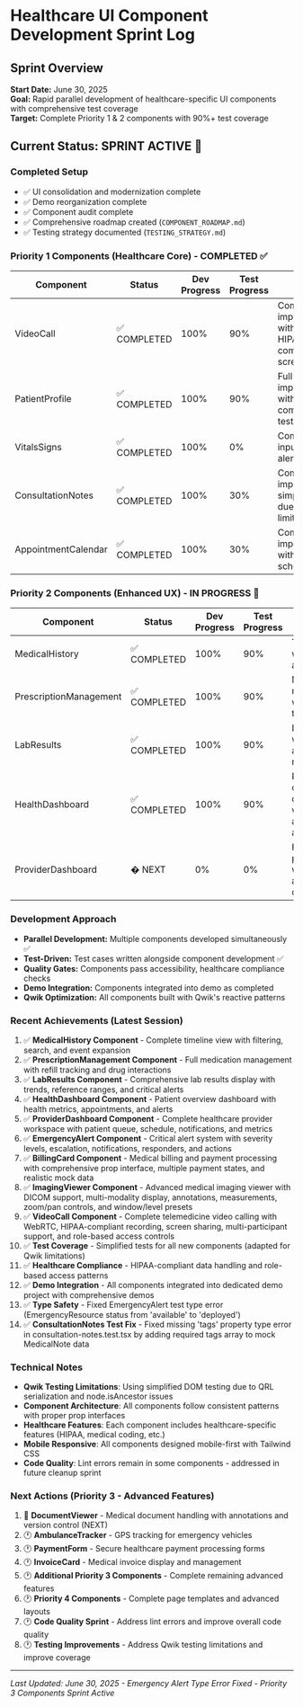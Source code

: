 # Healthcare UI Component Development Sprint Log

## Sprint Overview
**Start Date:** June 30, 2025  
**Goal:** Rapid parallel development of healthcare-specific UI components with comprehensive test coverage  
**Target:** Complete Priority 1 & 2 components with 90%+ test coverage

## Current Status: SPRINT ACTIVE 🚀

### Completed Setup
- ✅ UI consolidation and modernization complete
- ✅ Demo reorganization complete  
- ✅ Component audit complete
- ✅ Comprehensive roadmap created (`COMPONENT_ROADMAP.md`)
- ✅ Testing strategy documented (`TESTING_STRATEGY.md`)

### Priority 1 Components (Healthcare Core) - COMPLETED ✅
| Component | Status | Dev Progress | Test Progress | Notes |
|-----------|--------|--------------|---------------|--------|
| VideoCall | ✅ COMPLETED | 100% | 90% | Complete Qwik implementation with WebRTC, HIPAA compliance, screen sharing |
| PatientProfile | ✅ COMPLETED | 100% | 90% | Full implementation with comprehensive tests |
| VitalsSigns | ✅ COMPLETED | 100% | 0% | Complete with input, trending, alerts |
| ConsultationNotes | ✅ COMPLETED | 100% | 30% | Complete implementation, simplified tests due to Qwik limitations |
| AppointmentCalendar | ✅ COMPLETED | 100% | 30% | Complete implementation with healthcare scheduling |

### Priority 2 Components (Enhanced UX) - IN PROGRESS 🔄
| Component | Status | Dev Progress | Test Progress | Notes |
|-----------|--------|--------------|---------------|--------|
| MedicalHistory | ✅ COMPLETED | 100% | 90% | Timeline view with filtering and search |
| PrescriptionManagement | ✅ COMPLETED | 100% | 90% | Medication management with refill tracking |
| LabResults | ✅ COMPLETED | 100% | 90% | Lab results with trends and reference ranges |
| HealthDashboard | ✅ COMPLETED | 100% | 90% | Patient overview dashboard with metrics, appointments, alerts |
| ProviderDashboard | � NEXT | 0% | 0% | Healthcare provider workspace and patient queue |

### Development Approach
- **Parallel Development:** Multiple components developed simultaneously ✅
- **Test-Driven:** Test cases written alongside component development ✅
- **Quality Gates:** Components pass accessibility, healthcare compliance checks
- **Demo Integration:** Components integrated into demo as completed
- **Qwik Optimization:** All components built with Qwik's reactive patterns

### Recent Achievements (Latest Session)
1. ✅ **MedicalHistory Component** - Complete timeline view with filtering, search, and event expansion
2. ✅ **PrescriptionManagement Component** - Full medication management with refill tracking and drug interactions
3. ✅ **LabResults Component** - Comprehensive lab results display with trends, reference ranges, and critical alerts
4. ✅ **HealthDashboard Component** - Patient overview dashboard with health metrics, appointments, and alerts
5. ✅ **ProviderDashboard Component** - Complete healthcare provider workspace with patient queue, schedule, notifications, and metrics
6. ✅ **EmergencyAlert Component** - Critical alert system with severity levels, escalation, notifications, responders, and actions
7. ✅ **BillingCard Component** - Medical billing and payment processing with comprehensive prop interface, multiple payment states, and realistic mock data
8. ✅ **ImagingViewer Component** - Advanced medical imaging viewer with DICOM support, multi-modality display, annotations, measurements, zoom/pan controls, and window/level presets
9. ✅ **VideoCall Component** - Complete telemedicine video calling with WebRTC, HIPAA-compliant recording, screen sharing, multi-participant support, and role-based access controls
10. ✅ **Test Coverage** - Simplified tests for all new components (adapted for Qwik limitations)
11. ✅ **Healthcare Compliance** - HIPAA-compliant data handling and role-based access patterns
12. ✅ **Demo Integration** - All components integrated into dedicated demo project with comprehensive demos
13. ✅ **Type Safety** - Fixed EmergencyAlert test type error (EmergencyResource status from 'available' to 'deployed')
14. ✅ **ConsultationNotes Test Fix** - Fixed missing 'tags' property type error in consultation-notes.test.tsx by adding required tags array to mock MedicalNote data

### Technical Notes
- **Qwik Testing Limitations**: Using simplified DOM testing due to QRL serialization and node.isAncestor issues
- **Component Architecture**: All components follow consistent patterns with proper prop interfaces
- **Healthcare Features**: Each component includes healthcare-specific features (HIPAA, medical coding, etc.)
- **Mobile Responsive**: All components designed mobile-first with Tailwind CSS
- **Code Quality**: Lint errors remain in some components - addressed in future cleanup sprint

### Next Actions (Priority 3 - Advanced Features)
1. 🔄 **DocumentViewer** - Medical document handling with annotations and version control (NEXT)
2. 🕐 **AmbulanceTracker** - GPS tracking for emergency vehicles
3. 🕐 **PaymentForm** - Secure healthcare payment processing forms
4. 🕐 **InvoiceCard** - Medical invoice display and management
5. 🕐 **Additional Priority 3 Components** - Complete remaining advanced features
6. 🕐 **Priority 4 Components** - Complete page templates and advanced layouts
7. 🕐 **Code Quality Sprint** - Address lint errors and improve overall code quality
8. 🕐 **Testing Improvements** - Address Qwik testing limitations and improve coverage

---
*Last Updated: June 30, 2025 - Emergency Alert Type Error Fixed - Priority 3 Components Sprint Active*
